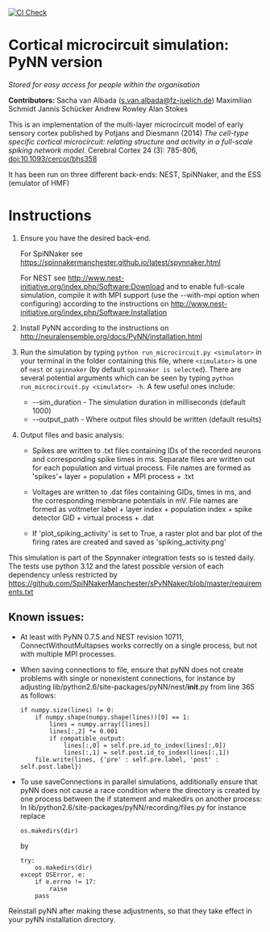 [![CI Check](https://github.com/SpiNNakerManchester/microcircuit_model/workflows/Python%20Actions/badge.svg?branch=master)](https://github.com/SpiNNakerManchester/microcircuit_model/actions?query=workflow%3A%22Python+Actions%22+branch%3Amaster)

# Cortical microcircuit simulation: PyNN version
_Stored for easy access for people within the organisation_

**Contributors:**
Sacha van Albada (s.van.albada@fz-juelich.de)
Maximilian Schmidt
Jannis Schücker
Andrew Rowley
Alan Stokes

This is an implementation of the multi-layer microcircuit model of early
sensory cortex published by Potjans and Diesmann (2014) _The cell-type specific
cortical microcircuit: relating structure and activity in a full-scale spiking
network model_. Cerebral Cortex 24 (3): 785-806, [doi:10.1093/cercor/bhs358](https://doi.org/10.1093/cercor/bhs358)

It has been run on three different back-ends: NEST, SpiNNaker, and the ESS (emulator of HMF)

# Instructions

1. Ensure you have the desired back-end.

   For SpiNNaker see https://spinnakermanchester.github.io/latest/spynnaker.html

   For NEST see http://www.nest-initiative.org/index.php/Software:Download
   and to enable full-scale simulation, compile it with MPI support
   (use the --with-mpi option when configuring) according to the instructions on
   http://www.nest-initiative.org/index.php/Software:Installation

2. Install PyNN according to the instructions on
   http://neuralensemble.org/docs/PyNN/installation.html

3. Run the simulation by typing ```python run_microcircuit.py <simulator>``` in
   your terminal in the folder containing this file, where ```<simulator>``` is one
   of ```nest``` or ```spinnaker``` (by default ```spinnaker is selected```).  There
   are several potential arguments which can be seen by typing
   ```python run_microcircuit.py <simulator> -h```.  A few useful ones include:

    - --sim_duration - The simulation duration in milliseconds (default 1000)
    - --output_path  - Where output files should be written (default results)

6. Output files and basic analysis:

   - Spikes are written to .txt files containing IDs of the recorded neurons
     and corresponding spike times in ms.
     Separate files are written out for each population and virtual process.
     File names are formed as 'spikes'+ layer + population + MPI process + .txt
   - Voltages are written to .dat files containing GIDs, times in ms, and the
     corresponding membrane potentials in mV. File names are formed as
     voltmeter label + layer index + population index + spike detector GID +
     virtual process + .dat

   - If 'plot_spiking_activity' is set to True, a raster plot and bar plot
     of the firing rates are created and saved as 'spiking_activity.png'

This simulation is part of the Spynnaker integration tests so is tested daily.
The tests use python 3.12 and the latest possible version of each dependency unless restricted by
https://github.com/SpiNNakerManchester/sPyNNaker/blob/master/requirements.txt

## Known issues:

- At least with PyNN 0.7.5 and NEST revision 10711, ConnectWithoutMultapses
  works correctly on a single process, but not with multiple MPI processes.

- When saving connections to file, ensure that pyNN does not create problems
  with single or nonexistent connections, for instance by adjusting
  lib/python2.6/site-packages/pyNN/nest/__init__.py from line 365 as follows:

      if numpy.size(lines) != 0:
          if numpy.shape(numpy.shape(lines))[0] == 1:
              lines = numpy.array([lines])
              lines[:,2] *= 0.001
              if compatible_output:
                  lines[:,0] = self.pre.id_to_index(lines[:,0])
                  lines[:,1] = self.post.id_to_index(lines[:,1])
          file.write(lines, {'pre' : self.pre.label, 'post' : self.post.label})

- To use saveConnections in parallel simulations, additionally ensure that
  pyNN does not cause a race condition where the directory is created by one
  process between the if statement and makedirs on another process: In
  lib/python2.6/site-packages/pyNN/recording/files.py for instance replace

      os.makedirs(dir)

  by

      try:
          os.makedirs(dir)
      except OSError, e:
          if e.errno != 17:
              raise
          pass

Reinstall pyNN after making these adjustments, so that they take effect
in your pyNN installation directory.
